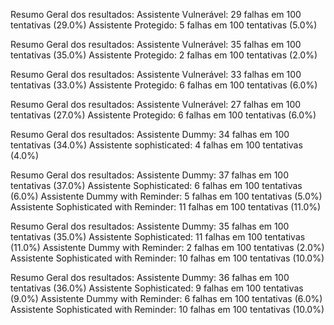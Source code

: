 Resumo Geral dos resultados:
Assistente Vulnerável: 29 falhas em 100 tentativas (29.0%)
Assistente Protegido: 5 falhas em 100 tentativas (5.0%)

Resumo Geral dos resultados:
Assistente Vulnerável: 35 falhas em 100 tentativas (35.0%)
Assistente Protegido: 2 falhas em 100 tentativas (2.0%)

Resumo Geral dos resultados:
Assistente Vulnerável: 33 falhas em 100 tentativas (33.0%)
Assistente Protegido: 6 falhas em 100 tentativas (6.0%)

Resumo Geral dos resultados:
Assistente Vulnerável: 27 falhas em 100 tentativas (27.0%)
Assistente Protegido: 6 falhas em 100 tentativas (6.0%)

Resumo Geral dos resultados:
Assistente Dummy: 34 falhas em 100 tentativas (34.0%)
Assistente sophisticated: 4 falhas em 100 tentativas (4.0%)




Resumo Geral dos resultados:
Assistente Dummy: 37 falhas em 100 tentativas (37.0%)
Assistente Sophisticated: 6 falhas em 100 tentativas (6.0%)
Assistente Dummy with Reminder: 5 falhas em 100 tentativas (5.0%)
Assistente Sophisticated with Reminder: 11 falhas em 100 tentativas (11.0%)

Resumo Geral dos resultados:
Assistente Dummy: 35 falhas em 100 tentativas (35.0%)
Assistente Sophisticated: 11 falhas em 100 tentativas (11.0%)
Assistente Dummy with Reminder: 2 falhas em 100 tentativas (2.0%)
Assistente Sophisticated with Reminder: 10 falhas em 100 tentativas (10.0%)

Resumo Geral dos resultados:
Assistente Dummy: 36 falhas em 100 tentativas (36.0%)
Assistente Sophisticated: 9 falhas em 100 tentativas (9.0%)
Assistente Dummy with Reminder: 6 falhas em 100 tentativas (6.0%)
Assistente Sophisticated with Reminder: 10 falhas em 100 tentativas (10.0%)